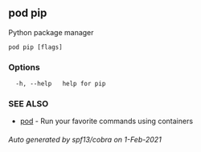 ## pod pip

Python package manager

```
pod pip [flags]
```

### Options

```
  -h, --help   help for pip
```

### SEE ALSO

* [pod](pod.md)	 - Run your favorite commands using containers

###### Auto generated by spf13/cobra on 1-Feb-2021
